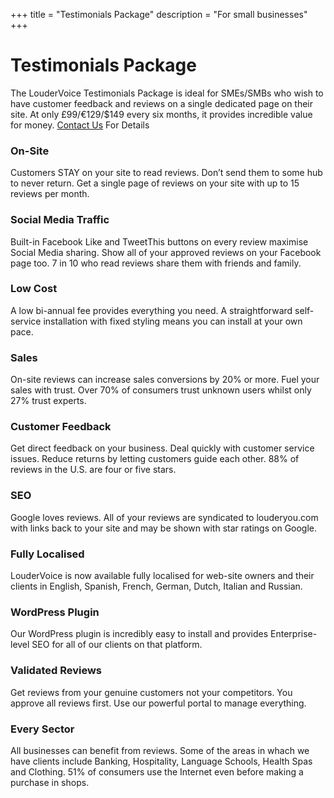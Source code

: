 +++
title = "Testimonials Package"
description = "For small businesses"
+++

# Testimonials Package

The LouderVoice Testimonials Package is ideal for SMEs/SMBs who wish to have customer feedback and reviews on a single dedicated page on their site. At only £99/€129/$149 every six months, it provides incredible value for money. <a href="/contact">Contact Us</a> For Details

### On-Site
Customers STAY on your site to read reviews. Don’t send them to some hub to never return. Get a single page of reviews on your site with up to 15 reviews per month.

### Social Media Traffic
Built-in Facebook Like and TweetThis buttons on every review maximise Social Media sharing. Show all of your approved reviews on your Facebook page too. 7 in 10 who read reviews share them with friends and family.

### Low Cost
A low bi-annual fee provides everything you need. A straightforward self-service installation with fixed styling means you can install at your own pace.

### Sales
On-site reviews can increase sales conversions by 20% or more. Fuel your sales with trust. Over 70% of consumers trust unknown users whilst only 27% trust experts.

### Customer Feedback
Get direct feedback on your business. Deal quickly with customer service issues. Reduce returns by letting customers guide each other. 88% of reviews in the U.S. are four or five stars.

### SEO
Google loves reviews. All of your reviews are syndicated to louderyou.com with links back to your site and may be shown with star ratings on Google.

### Fully Localised
LouderVoice is now available fully localised for web-site owners and their clients in English, Spanish, French, German, Dutch, Italian and Russian.

### WordPress Plugin
Our WordPress plugin is incredibly easy to install and provides Enterprise-level SEO for all of our clients on that platform.

### Validated Reviews
Get reviews from your genuine customers not your competitors. You approve all reviews first. Use our powerful portal to manage everything.

### Every Sector
All businesses can benefit from reviews. Some of the areas in whach we have clients include Banking, Hospitality, Language Schools, Health Spas and Clothing. 51% of consumers use the Internet even before making a purchase in shops.
